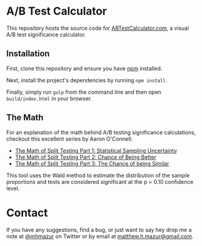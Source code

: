 # A/B Test Calculator

This repository hosts the source code for [ABTestCalculator.com](http://www.abtestcalculator.com), a visual A/B test significance calculator.

## Installation

First, clone this repository and ensure you have [npm](https://github.com/npm/npm) installed.

Next, install the project's dependencies by running `npm install`.

Finally, simply run `gulp` from the command line and then open `build/index.html` in your browser.

## The Math

For an explanation of the math behind A/B testing significance calculations, checkout this excellent series by Aaron O'Connell:

* [The Math of Split Testing Part 1: Statistical Sampling Uncertainty](http://blog.42floors.com/math-split-testing-part-1-statistical-sampling-uncertainty/)
* [The Math of Split Testing Part 2: Chance of Being Better](http://blog.42floors.com/math-split-testing-part-2-chance-better/)
* [The Math of Split Testing Part 3: The Chance of being Similar](http://blog.42floors.com/math-split-testing-part-3-chance-similar/)

This tool uses the Wald method to estimate the distribution of the sample proportions and tests are considered significant at the p = 0.10 confidence level.

# Contact

If you have any suggestions, find a bug, or just want to say hey drop me a note at  [@mhmazur](https://twitter.com/mhmazur) on Twitter or by email at matthew.h.mazur@gmail.com.
